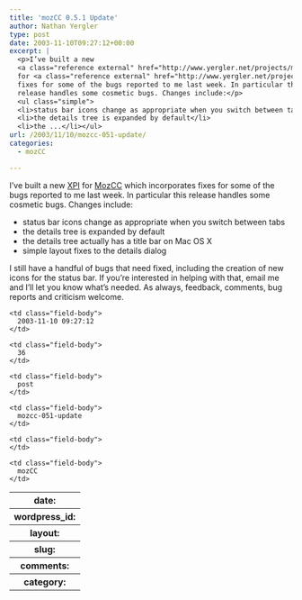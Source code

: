 ```yaml
---
title: 'mozCC 0.5.1 Update'
author: Nathan Yergler
type: post
date: 2003-11-10T09:27:12+00:00
excerpt: |
  <p>I’ve built a new
  <a class="reference external" href="http://www.yergler.net/projects/mozcc/releases/mozcc-0.5.1.xpi"><span class="caps">XPI</span></a>
  for <a class="reference external" href="http://www.yergler.net/projects/mozcc">MozCC</a> which incorporates
  fixes for some of the bugs reported to me last week. In particular this
  release handles some cosmetic bugs. Changes include:</p>
  <ul class="simple">
  <li>status bar icons change as appropriate when you switch between tabs</li>
  <li>the details tree is expanded by default</li>
  <li>the ...</li></ul>
url: /2003/11/10/mozcc-051-update/
categories:
  - mozCC

---
```

I’ve built a new [<span class="caps">XPI</span>][1]  for [MozCC][2]  which incorporates fixes for some of the bugs reported to me last week. In particular this release handles some cosmetic bugs. Changes include:

<ul class="simple">
  <li>
    status bar icons change as appropriate when you switch between tabs
  </li>
  <li>
    the details tree is expanded by default
  </li>
  <li>
    the details tree actually has a title bar on Mac <span class="caps">OS</span> X
  </li>
  <li>
    simple layout fixes to the details dialog
  </li>
</ul>

I still have a handful of bugs that need fixed, including the creation of new icons for the status bar. If you’re interested in helping with that, email me and I’ll let you know what’s needed. As always, feedback, comments, bug reports and criticism welcome.

<table class="docutils field-list" frame="void" rules="none">
  <col class="field-name" /> <col class="field-body" /> <tr class="field">
    <th class="field-name">
      date:
    </th>

    <td class="field-body">
      2003-11-10 09:27:12
    </td>
  </tr>

  <tr class="field">
    <th class="field-name">
      wordpress_id:
    </th>

    <td class="field-body">
      36
    </td>
  </tr>

  <tr class="field">
    <th class="field-name">
      layout:
    </th>

    <td class="field-body">
      post
    </td>
  </tr>

  <tr class="field">
    <th class="field-name">
      slug:
    </th>

    <td class="field-body">
      mozcc-051-update
    </td>
  </tr>

  <tr class="field">
    <th class="field-name">
      comments:
    </th>

    <td class="field-body">
    </td>
  </tr>

  <tr class="field">
    <th class="field-name">
      category:
    </th>

    <td class="field-body">
      mozCC
    </td>
  </tr>
</table>

 [1]: http://www.yergler.net/projects/mozcc/releases/mozcc-0.5.1.xpi
 [2]: http://www.yergler.net/projects/mozcc